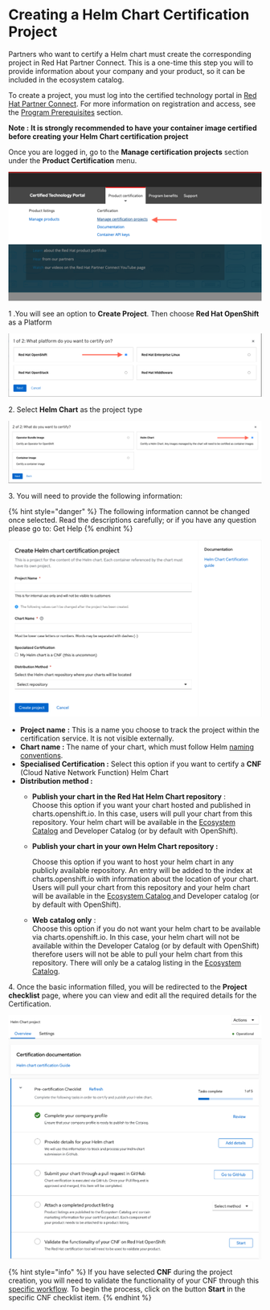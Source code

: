 # Creating a Helm Chart Certification Project

Partners who want to certify a Helm chart must create the corresponding project in Red Hat Partner Connect. This is a one-time this step you will to provide information about your company and your product, so it can be included in the ecosystem catalog.

To create a project, you must log into the certified technology portal in [Red Hat Partner Connect](https://connect.redhat.com/login). For more information on registration and access, see the [Program Prerequisites](../../program-on-boarding/prerequisites.md) section.

**Note :** **It is strongly recommended to have your container image certified before creating your Helm Chart certification project**

Once you are logged in, go to the **Manage certification projects** section under the **Product Certification** menu.&#x20;

![Product certification Menu](<../../.gitbook/assets/Screenshot 2022-03-22 at 11.08.49.png>)

1 .You will see an option to **Create Project**. Then choose **Red Hat OpenShift** as a Platform

![Choose OpenShift platform](<../../.gitbook/assets/Helm cert - Platform choice.png>)

2\. Select **Helm Chart** as the project type

![Choose Helm chart](<../../.gitbook/assets/Helm cert - Helm choice.png>)

3\. You will need to provide the following information:

{% hint style="danger" %}
The following information cannot be changed once selected. Read the descriptions carefully; or if you have any question please go to: Get Help
{% endhint %}

![Helm chart Certification - Creating project](<../../.gitbook/assets/Screenshot 2022-08-04 at 15.01.41.png>)

* **Project name** **:** This is a name you choose to track the project within the certification service. It is not visible externally.
* **Chart name :** The name of your chart, which must follow Helm [naming conventions](https://helm.sh/docs/chart\_best\_practices/conventions/).&#x20;
* **Specialised Certification :** Select this option if you want to certify a **CNF** (Cloud Native Network Function) Helm Chart
* **Distribution method :**&#x20;
  * **Publish your chart in the Red Hat Helm Chart repository**  : \
    Choose this option if you want your chart hosted and published in charts.openshift.io. In this case, users will pull your chart from this repository. Your helm chart will be available in the [Ecosystem Catalog](https://catalog.redhat.com/platform/red-hat-openshift/software/search?type=Helm%20chart) and Developer Catalog (or by default with OpenShift).
  *   **Publish your chart in your own Helm Chart repository :**&#x20;

      Choose this option if you want to host your helm chart in any publicly available repository. An entry will be added to the index at charts.openshift.io with information about the location of your chart. Users will pull your chart from this repository and your helm chart will be available in the [Ecosystem Catalog ](https://catalog.redhat.com/platform/red-hat-openshift/software/search?type=Helm%20chart)and Developer catalog (or by default with OpenShift).
  *   **Web catalog only** : \
      Choose this option if you do not want your helm chart to be available via charts.openshift.io. In this case, your helm chart will not be available within the Developer Catalog (or by default with OpenShift) therefore users will not be able to pull your helm chart from this repository. There will only be a catalog listing in the [Ecosystem Catalog](https://catalog.redhat.com/platform/red-hat-openshift/software/search?type=Helm%20chart).&#x20;



4\. Once the basic information filled, you will be redirected to the **Project checklist** page, where you can view and edit all the required details for the Certification.

![Helm Chart certification - Checklist](<../../.gitbook/assets/Screenshot 2022-08-04 at 15.23.50.png>)

{% hint style="info" %}
If you have selected **CNF** during the project creation, you will need to validate the functionality of your CNF through this [specific workflow](https://redhat-connect.gitbook.io/openshift-badges/badges/cloud-native-network-functions-cnf). To begin the process, click on the button **Start** in the specific CNF checklist item.
{% endhint %}
